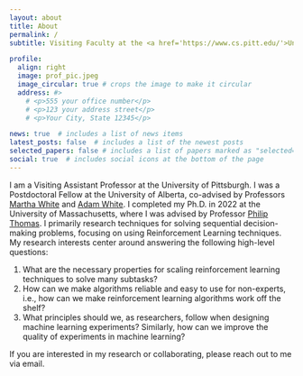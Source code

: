 ```yaml
---
layout: about
title: About
permalink: /
subtitle: Visiting Faculty at the <a href='https://www.cs.pitt.edu/'>University of Pittsburgh</a>.

profile:
  align: right
  image: prof_pic.jpeg
  image_circular: true # crops the image to make it circular
  address: #>
    # <p>555 your office number</p>
    # <p>123 your address street</p>
    # <p>Your City, State 12345</p>

news: true  # includes a list of news items
latest_posts: false  # includes a list of the newest posts
selected_papers: false # includes a list of papers marked as "selected={true}"
social: true  # includes social icons at the bottom of the page
---
```


I am a Visiting Assistant Professor at the University of Pittsburgh. I was a Postdoctoral Fellow at the University of Alberta, co-advised by Professors [Martha White](https://webdocs.cs.ualberta.ca/~whitem/) and [Adam White](https://sites.ualberta.ca/~amw8/). I completed my Ph.D. in 2022 at the University of Massachusetts, where I was advised by Professor [Philip Thomas](https://people.cs.umass.edu/~pthomas/). I primarily research techniques for solving sequential decision-making problems, focusing on using Reinforcement Learning techniques. My research interests center around answering the following high-level questions: 
1. What are the necessary properties for scaling reinforcement learning techniques to solve many subtasks? 
2. How can we make algorithms reliable and easy to use for non-experts, i.e., how can we make reinforcement learning algorithms work off the shelf?
3. What principles should we, as researchers, follow when designing machine learning experiments? Similarly, how can we improve the quality of experiments in machine learning?

If you are interested in my research or collaborating, please reach out to me via email. 